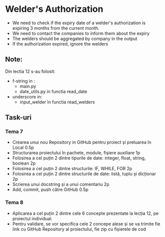 # Welder's Authorization

- We need to check if the expiry date of a welder's authorization is expiring 3 months from the current month.
- We need to contact the companies to inform them about the expiry
- The welders should be aggregated by company in the output
- If the authorization expired, ignore the welders

## Note:

Din lectia 12 s-au folosit:
- f-string in :
    - main.py
    - date_utils.py in functia read_date
- underscore in:
  - input_welder in functia read_welders

## Task-uri

### Tema 7

- Crearea unui nou Repository in GitHub pentru proiect și preluarea în Local 0.5p 
- Structurarea proiectului în pachete, module, fișiere auxiliare 1p
- Folosirea a cel puțin 2 dintre tipurile de date: integer, float, string, boolean 2p
- Folosirea a cel puțin 2 dintre structurile: IF, WHILE, FOR 2p
- Folosirea a cel puțin 2 dintre structurile de date: listă, tuplu și dicționar 2p
- Scrierea unui docstring și a unui comentariu 2p
- Add, commit, push către GitHub 0.5p 

### Tema 8

- Aplicarea a cel puțin 2 dintre cele 6 concepte prezentate la lecția 12, pe proiectul individual.
- Pentru validare, se vor specifica cele 2 concepe alese și se va trimite fie link cu GitHub Repository al proiectului, fie zip cu fișierele de cod

